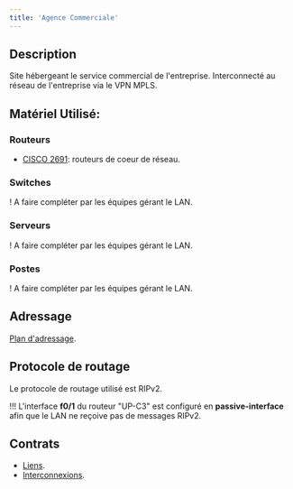```yaml
---
title: 'Agence Commerciale'
---
```


## Description

Site hébergeant le service commercial de l'entreprise. Interconnecté au réseau de l'entreprise via le VPN MPLS.

## Matériel Utilisé:

### Routeurs

* [CISCO 2691](/materiel/routeurs#cisco-2691): routeurs de coeur de réseau.

### Switches

! A faire compléter par les équipes gérant le LAN.

### Serveurs

! A faire compléter par les équipes gérant le LAN.

### Postes

! A faire compléter par les équipes gérant le LAN.

## Adressage

[Plan d'adressage](/addressage-ip/listes-des-adresses/agence-commerciale).

## Protocole de routage

Le protocole de routage utilisé est RIPv2.

!!! L'interface **f0/1** du routeur "UP-C3" est configuré en **passive-interface** afin que le LAN ne reçoive pas de messages RIPv2.

## Contrats

* [Liens](/contrats/liens#agence-commerciale).
* [Interconnexions](/contrats/interconnexions#agence-commerciale).
